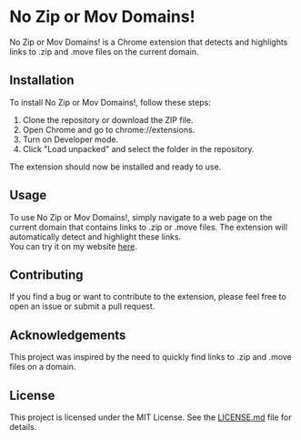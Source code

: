 # No Zip or Mov Domains!

No Zip or Mov Domains! is a Chrome extension that detects and highlights links to .zip and .move files on the current domain.

## Installation

To install No Zip or Mov Domains!, follow these steps:

1. Clone the repository or download the ZIP file.
2. Open Chrome and go to chrome://extensions.
3. Turn on Developer mode.
4. Click "Load unpacked" and select the folder in the repository.

The extension should now be installed and ready to use.

## Usage

To use No Zip or Mov Domains!, simply navigate to a web page on the current domain that contains links to .zip or .move files. The extension will automatically detect and highlight these links.  
You can try it on my website [here](https://www.asthriona.com/blog/no-zip-and-mov-domains).

## Contributing

If you find a bug or want to contribute to the extension, please feel free to open an issue or submit a pull request.

## Acknowledgements

This project was inspired by the need to quickly find links to .zip and .move files on a domain.

## License

This project is licensed under the MIT License. See the [LICENSE.md](LICENSE.md) file for details.